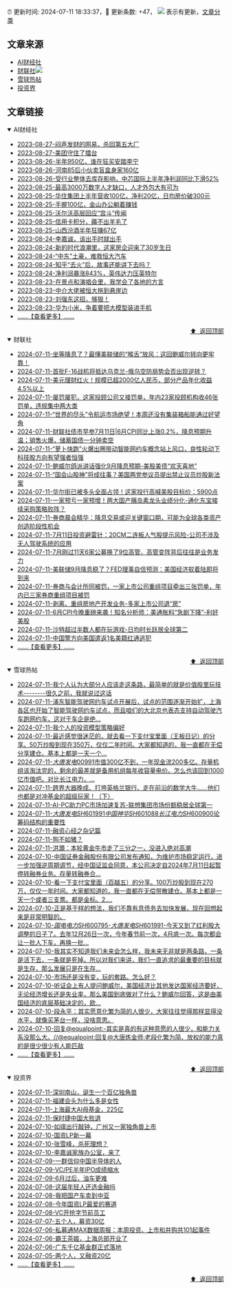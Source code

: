##

:alarm_clock: 更新时间: 2024-07-11 18:33:37，:rocket: 更新条数: +47， ![](/assets/dot.png) 表示有更新，[文章分类](/TAGS.md)

## 文章来源

- [AI财经社](#ai财经社)  
- [财联社](#财联社)![](/assets/dot.png)   
- [雪球热帖](#雪球热帖)  
- [投资界](#投资界)  

## 文章链接

<details open>
<summary id="ai财经社">
 AI财经社
</summary>


- [2023-08-27-闷声发财的网易，杀回第五大厂](https://www.aicaijing.com.cn/article/18610)  
- [2023-08-27-美团守住了擂台](https://www.aicaijing.com.cn/article/18611)  
- [2023-08-26-半年950亿，谁在狂买安踏李宁](https://www.aicaijing.com.cn/article/18607)  
- [2023-08-26-河南85后小伙卖盲盒身家160亿](https://www.aicaijing.com.cn/article/18608)  
- [2023-08-26-受行业整体去库存影响，中芯国际上半年净利润同比下滑52%](https://www.aicaijing.com.cn/article/18609)  
- [2023-08-25-最高3000万数字人才缺口，人才外包大有可为](https://www.aicaijing.com.cn/article/18601)  
- [2023-08-25-华住集团上半年营收100亿，净利20亿，日均房价破300元](https://www.aicaijing.com.cn/article/18602)  
- [2023-08-25-手握100亿，金山办公躺着赚钱](https://www.aicaijing.com.cn/article/18603)  
- [2023-08-25-沃尔沃高层回应“宫斗”传闻](https://www.aicaijing.com.cn/article/18604)  
- [2023-08-25-信用卡积分，薅不出羊毛了](https://www.aicaijing.com.cn/article/18605)  
- [2023-08-25-山西汾酒半年狂赚67亿](https://www.aicaijing.com.cn/article/18606)  
- [2023-08-24-李嘉诚，该出手时就出手](https://www.aicaijing.com.cn/article/18596)  
- [2023-08-24-新的时代浪潮里，这家房企迎来了30岁生日](https://www.aicaijing.com.cn/article/18597)  
- [2023-08-24-“中东”土豪，难救恒大汽车](https://www.aicaijing.com.cn/article/18598)  
- [2023-08-24-知乎“去火”后，故事还能讲下去吗？](https://www.aicaijing.com.cn/article/18599)  
- [2023-08-24-净利润暴涨843%，英伟达力压英特尔](https://www.aicaijing.com.cn/article/18600)  
- [2023-08-23-在景点和演唱会里，我学会了各地的方言](https://www.aicaijing.com.cn/article/18591)  
- [2023-08-23-中介大佬被恒大拖到悬崖边](https://www.aicaijing.com.cn/article/18592)  
- [2023-08-23-刘强东这招，够狠！](https://www.aicaijing.com.cn/article/18593)  
- [2023-08-23-华为小米，争着要把大模型装进手机](https://www.aicaijing.com.cn/article/18594)  
- [......【查看更多】......](/details/AI财经社.md)

<div align="right"><a href="#文章来源">⬆ &nbsp;返回顶部</a></div>
</details>

<details open>
<summary id="财联社">
 财联社
</summary>


- [2024-07-11-坐等降息了？最懂美联储的“喉舌”放风：这回鲍威尔转向更牢靠！](https://www.cls.cn/detail/1730658)  
- [2024-07-11-首批F-16战机将抵达乌克兰-俄乌空防局势会否出现逆转？](https://www.cls.cn/detail/1730596)  
- [2024-07-11-美元理财红火！规模已超2000亿人民币，部分产品年化收益4.5%以上](https://www.cls.cn/detail/1730099)  
- [2024-07-11-屡罚屡犯，这家投顾公司又接罚单，年内23家投顾机构收46张罚单，违规集中两大类](https://www.cls.cn/detail/1730580)  
- [2024-07-11-“世界的尽头”令航运市场绝望！本周还没有集装箱船能通过好望角](https://www.cls.cn/detail/1730571)  
- [2024-07-11-财联社债市早参7月11日|6月CPI同比上涨0.2%，降息预期升温；销售火爆，储蓄国债一分钟卖空](https://www.cls.cn/detail/1730500)  
- [2024-07-11-“萝卜快跑”火爆出圈带动智能网约车概念站上风口，良性轮动下科技股方向有望强者恒强](https://www.cls.cn/detail/1730539)  
- [2024-07-11-鲍威尔鸽派讲话强化9月降息预期-美股美债“欢天喜地”](https://www.cls.cn/detail/1730511)  
- [2024-07-11-“国会山股神”将成往事？美国两党参议员提出禁止议员炒股新法案](https://www.cls.cn/detail/1730491)  
- [2024-07-11-华尔街已被多头全面占领！这家投行高喊美股目标价：5900点](https://www.cls.cn/detail/1730477)  
- [2024-07-11-一家预亏一家预增！两大国产胰岛素龙头业绩分化-通化东宝接续采购策略败阵？](https://www.cls.cn/detail/1730478)  
- [2024-07-11-券商晨会精华：降息交易或迎关键窗口期，可能为全球各类资产创造阶段性机会](https://www.cls.cn/detail/1730483)  
- [2024-07-11-7月11日投资避雷针：20CM二连板人气股提示风险-公司不涉及无人驾驶系统的应用](https://www.cls.cn/detail/1730485)  
- [2024-07-11-7月刚过11天6家公募换了9位高管，高管变阵背后往往是业务发力](https://www.cls.cn/detail/1730544)  
- [2024-07-11-美联储9月降息稳了？FED理事自信预测：美国经济软着陆即将到来](https://www.cls.cn/detail/1730569)  
- [2024-07-11-券商与会计所同被罚，一家上市公司重组项目牵出三张罚单，年内已三家券商重组项目被罚](https://www.cls.cn/detail/1730577)  
- [2024-07-11-剥离、重组房地产开发业务-多家上市公司退“房”](https://www.cls.cn/detail/1730675)  
- [2024-07-11-6月CPI今晚重磅来袭！知名分析师：美通胀料“急剧下降”-利好美股](https://www.cls.cn/detail/1730674)  
- [2024-07-11-沙特超过半数人都在玩游戏-日均时长跃居全球第二](https://www.cls.cn/detail/1730610)  
- [2024-07-11-中国警方向美国遣返1名美籍红通逃犯](https://www.cls.cn/detail/1730727)  
- [......【查看更多】......](/details/财联社.md)

<div align="right"><a href="#文章来源">⬆ &nbsp;返回顶部</a></div>
</details>

<details open>
<summary id="雪球热帖">
 雪球热帖
</summary>


- [2024-07-11-我个人认为大部分人应该走这条路，最简单的就是价值股里玩技术--------很久之前，我就说过这话](https://xueqiu.com/8790885129/297167905)  
- [2024-07-11-浦东智能驾驶网约车试点开展后，试点的范围逐渐开始扩，上海各区也开始了智能驾驶网约车试点，而且咱们的大北京也表态支持自动驾驶汽车跑网约车，这对于车企是绝...](https://xueqiu.com/6954251395/297123186)  
- [2024-07-11-我个人的投资模型策略偏好](https://xueqiu.com/2792218779/297116505)  
- [2024-07-11-最近感觉很迷茫的，就去看一下支付宝里面（王板日记）的分享。50万炒股到现在350万，仅仅二年时间。大家都知道的，我一直都在无偿分享建仓。基本上都是一天一个...](https://xueqiu.com/8868938103/297146925)  
- [2024-07-11-$大唐发电00991$市值300亿不到，一年现金流200多亿。存量机组该淘汰完的，剩余的最差就是备用机组每年收容量电价。怎么也该回到1000亿市值吧。对比长江电力，...](https://xueqiu.com/7103876041/297111201)  
- [2024-07-11-跨界大器晚成、打垮英格兰银行、走在前沿的数学大牛……他们也都是对冲基金的超级玩家！（下）](https://xueqiu.com/9158060429/297094553)  
- [2024-07-11-AI-PC助力PC市场加速复苏-联想集团市场份额稳居全球第一](https://xueqiu.com/4328439158/297111793)  
- [2024-07-11-$大唐发电SH601991$$中国神华SH601088$$长江电力SH600900$论筹码结构的重要性](https://xueqiu.com/5843247435/297120370)  
- [2024-07-11-融资心经之杂记篇](https://xueqiu.com/1821992043/297067799)  
- [2024-07-11-狗不如猪？](https://xueqiu.com/1760673340/297092782)  
- [2024-07-11-洪灝：本轮黄金牛市走了三分之一，没进入绝对高潮](https://xueqiu.com/1107854878/297174011)  
- [2024-07-10-中国证券金融股份有限公司发布通知，为维护市场稳定运行，进一步加强逆周期调节，经中国证监会同意，本公司决定自2024年7月11日起暂停转融券业务。存量转融券合...](https://xueqiu.com/5124430882/297014880)  
- [2024-07-10-看一下支付宝里面（百越五）的分享。100万炒股到现在270万，仅仅一年时间。大家都知道的，我一直都在无偿带散建仓。基本上都是一天一个或者三支票。都是金标。2....](https://xueqiu.com/1650783979/296964926)  
- [2024-07-10-正是基于样的想法，我们不靠有息债务去加快发展，现在回想起来是非常明智的。](https://xueqiu.com/1247347556/296963622)  
- [2024-07-10-$国电电力SH600795$-$大唐发电SH601991$-今天又到了红利股大调整的日子了。去年12月26日一次，今年春节前一次，4月底一次。每次都会让一批人下车，再换一批...](https://xueqiu.com/9363107434/296963045)  
- [2024-07-10-我其实不知道我们未来会怎么样，我未来无非就是两条路，一条是活下去，一条就是死掉。所以对我们来讲，我们一直追求的最重要的目标就是生存，那么发展只是在生存...](https://xueqiu.com/7667646479/296962977)  
- [2024-07-10-市场还是没有变，玩的套路。怎么好？](https://xueqiu.com/2241249492/296923357)  
- [2024-07-10-听证会上有人提问鲍威尔，美国经济比其他发达国家经济要好，无论经济增长还是失业率，那么美国到底做对了什么？鲍威尔回答，这是由美国经济的底层基础决定的，欧...](https://xueqiu.com/8056783660/296906216)  
- [2024-07-10-段永平：其实愿意化繁为简的人很少，大家往往觉得那样显得没水平，就像买茅台一样，没啥意思。](https://xueqiu.com/8959246745/296929954)  
- [2024-07-10-回复@equalpoint:-其实是真的有这种意愿的人很少，和能力关系没那么大。//@equalpoint:回复@大唐炼金师:老段化繁为简、放权的能力真的是很少很少有人能匹敌](https://xueqiu.com/1247347556/296970781)  
- [......【查看更多】......](/details/雪球热帖.md)

<div align="right"><a href="#文章来源">⬆ &nbsp;返回顶部</a></div>
</details>

<details open>
<summary id="投资界">
 投资界
</summary>


- [2024-07-11-深圳南山，诞生一个百亿独角兽](https://posts.careerengine.us/p/668f912f1e44d50a961b0876)  
- [2024-07-11-福建会头为什么多是女性](https://posts.careerengine.us/p/668f913e107faf0ab0d965d0)  
- [2024-07-11-上海最大AI母基金，225亿](https://posts.careerengine.us/p/668f913e107faf0ab0d965c8)  
- [2024-07-11-保时捷中国大败退](https://posts.careerengine.us/p/668f914d75ec610b23087c8f)  
- [2024-07-10-如祺出行敲钟，广州又一家独角兽上市](https://posts.careerengine.us/p/668e7762a10bdd7446959ff4)  
- [2024-07-10-国资LP新一幕](https://posts.careerengine.us/p/668e7762a10bdd7446959ffc)  
- [2024-07-10-张雪峰，杀死理想？](https://posts.careerengine.us/p/668e7762a10bdd744695a004)  
- [2024-07-10-李嘉诚家族办公室，来了](https://posts.careerengine.us/p/668e774ea7e9f773c1503b02)  
- [2024-07-09-一群信仰中国半导体的人](https://posts.careerengine.us/p/668ca7ae8defaa58ee06d3d1)  
- [2024-07-09-VC/PE半年IPO成绩缩水](https://posts.careerengine.us/p/668ca7ae8defaa58ee06d3c8)  
- [2024-07-09-6月过后，油车更难](https://posts.careerengine.us/p/668ca7bc185ec759161774a3)  
- [2024-07-08-这届年轻人还选金融吗](https://posts.careerengine.us/p/668b9be18172ee7e1eed9a1a)  
- [2024-07-08-我把国产车卖到中亚](https://posts.careerengine.us/p/668b9bd3f0728c7d7774fd84)  
- [2024-07-08-今年国资LP最爱的赛道](https://posts.careerengine.us/p/668b9bd2f0728c7d7774fd7c)  
- [2024-07-08-VC开抢字节前员工](https://posts.careerengine.us/p/668b9bc4a509e07d48799445)  
- [2024-07-07-五个人，募资30亿](https://posts.careerengine.us/p/668a4fc502f8e11901482b1a)  
- [2024-07-06-私募通MAX数据周报：本周投资、上市和并购共101起事件](https://posts.careerengine.us/p/66890e736e7b4509e19e4e21)  
- [2024-07-06-霸王茶姬，上海总部开业了](https://posts.careerengine.us/p/66890e6432749c096ff20daa)  
- [2024-07-06-广东千亿基金群正式落地](https://posts.careerengine.us/p/66890e6432749c096ff20db2)  
- [2024-07-05-两个人，又融资20亿](https://posts.careerengine.us/p/6687a43732b52368e1cecca0)  
- [......【查看更多】......](/details/投资界.md)

<div align="right"><a href="#文章来源">⬆ &nbsp;返回顶部</a></div>
</details>
